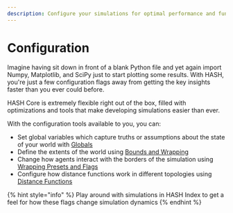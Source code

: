 ```yaml
---
description: Configure your simulations for optimal performance and functionality
---
```


# Configuration

Imagine having sit down in front of a blank Python file and yet again import Numpy, Matplotlib, and SciPy just to start plotting some results. With HASH, you're just a few configuration flags away from getting the key insights faster than you ever could before.

HASH Core is extremely flexible right out of the box, filled with optimizations and tools that make developing simulations easier than ever.

With the configuration tools available to you, you can:

* Set global variables which capture truths or assumptions about the state of your world with [Globals](basic-properties.md)
* Define the extents of the world using [Bounds and Wrapping](topology/bounds-and-wrapping.md)
* Change how agents interact with the borders of the simulation using [Wrapping Presets and Flags](topology/wrapping-presets-and-flags.md)
* Configure how distance functions work in different topologies using [Distance Functions](topology/distance-functions.md)

{% hint style="info" %}
Play around with simulations in HASH Index to get a feel for how these flags change simulation dynamics
{% endhint %}

